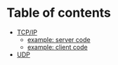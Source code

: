 # Table of contents

* [TCP/IP](README.md)
  * [example: server code](tcp-ip/example-server-code.md)
  * [example: client code](tcp-ip/example-client-code.md)
* [UDP](udp.md)
